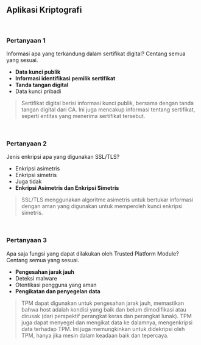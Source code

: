 ## Aplikasi Kriptografi

<br>

### Pertanyaan 1

Informasi apa yang terkandung dalam sertifikat digital? Centang semua yang sesuai.

* **Data kunci publik**
* **Informasi identifikasi pemilik sertifikat**
* **Tanda tangan digital**
* Data kunci pribadi

> Sertifikat digital berisi informasi kunci publik, bersama dengan tanda tangan digital dari CA. Ini juga mencakup informasi tentang sertifikat, seperti entitas yang menerima sertifikat tersebut.
<br>

### Pertanyaan 2

Jenis enkripsi apa yang digunakan SSL/TLS?

* Enkripsi asimetris
* Enkripsi simetris
* Juga tidak
* **Enkripsi Asimetris dan Enkripsi Simetris**

> SSL/TLS menggunakan algoritme asimetris untuk bertukar informasi dengan aman yang digunakan untuk memperoleh kunci enkripsi simetris.
<br>

### Pertanyaan 3

Apa saja fungsi yang dapat dilakukan oleh Trusted Platform Module? Centang semua yang sesuai.

* **Pengesahan jarak jauh**
* Deteksi malware
* Otentikasi pengguna yang aman
* **Pengikatan dan penyegelan data**

> TPM dapat digunakan untuk pengesahan jarak jauh, memastikan bahwa host adalah kondisi yang baik dan belum dimodifikasi atau dirusak (dari perspektif perangkat keras dan perangkat lunak). TPM juga dapat menyegel dan mengikat data ke dalamnya, mengenkripsi data terhadap TPM. Ini juga memungkinkan untuk didekripsi oleh TPM, hanya jika mesin dalam keadaan baik dan tepercaya.

